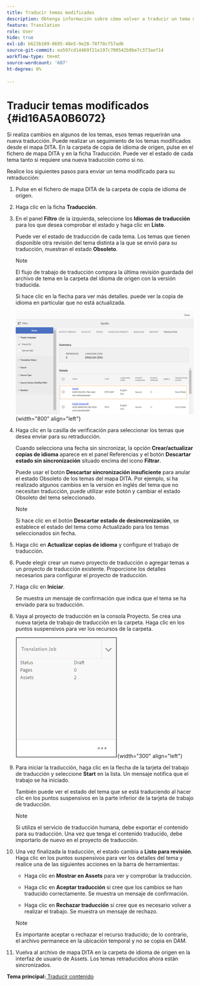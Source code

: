 ```yaml
---
title: Traducir temas modificados
description: Obtenga información sobre cómo volver a traducir un tema modificado en AEM Guides.
feature: Translation
role: User
hide: true
exl-id: b623b109-8695-40e5-9e28-78f78cf57ad6
source-git-commit: ea597cd14469f21e197c700542b9be7c373aef14
workflow-type: tm+mt
source-wordcount: '607'
ht-degree: 0%

---
```


# Traducir temas modificados {#id16A5A0B6072}

Si realiza cambios en algunos de los temas, esos temas requerirán una nueva traducción. Puede realizar un seguimiento de los temas modificados desde el mapa DITA. En la carpeta de copia de idioma de origen, pulse en el fichero de mapa DITA y en la ficha Traducción. Puede ver el estado de cada tema tanto si requiere una nueva traducción como si no.

Realice los siguientes pasos para enviar un tema modificado para su retraducción:

1. Pulse en el fichero de mapa DITA de la carpeta de copia de idioma de origen.

1. Haga clic en la ficha **Traducción**.

1. En el panel **Filtro** de la izquierda, seleccione los **Idiomas de traducción** para los que desea comprobar el estado y haga clic en **Listo**.

   Puede ver el estado de traducción de cada tema. Los temas que tienen disponible otra revisión del tema distinta a la que se envió para su traducción, muestran el estado **Obsoleto**.

   >[!NOTE]
   >
   > El flujo de trabajo de traducción compara la última revisión guardada del archivo de tema en la carpeta del idioma de origen con la versión traducida.

   Si hace clic en la flecha para ver más detalles. puede ver la copia de idioma en particular que no está actualizada.

   ![](images/out-of-sync-uuid.png){width="800" align="left"}

1. Haga clic en la casilla de verificación para seleccionar los temas que desea enviar para su retraducción.

   Cuando selecciona una fecha sin sincronizar, la opción **Crear/actualizar copias de idioma** aparece en el panel Referencias y el botón **Descartar estado sin sincronización** situado encima del icono **Filtrar**.

   Puede usar el botón **Descartar sincronización insuficiente** para anular el estado Obsoleto de los temas del mapa DITA. Por ejemplo, si ha realizado algunos cambios en la versión en inglés del tema que no necesitan traducción, puede utilizar este botón y cambiar el estado Obsoleto del tema seleccionado.

   >[!NOTE]
   >
   > Si hace clic en el botón **Descartar estado de desincronización**, se establece el estado del tema como Actualizado para los temas seleccionados sin fecha.

1. Haga clic en **Actualizar copias de idioma** y configure el trabajo de traducción.

1. Puede elegir crear un nuevo proyecto de traducción o agregar temas a un proyecto de traducción existente. Proporcione los detalles necesarios para configurar el proyecto de traducción.

1. Haga clic en **Iniciar**.

   Se muestra un mensaje de confirmación que indica que el tema se ha enviado para su traducción.

1. Vaya al proyecto de traducción en la consola Proyecto. Se crea una nueva tarjeta de trabajo de traducción en la carpeta. Haga clic en los puntos suspensivos para ver los recursos de la carpeta.

   ![](images/incremental-job.PNG){width="300" align="left"}

1. Para iniciar la traducción, haga clic en la flecha de la tarjeta del trabajo de traducción y seleccione **Start** en la lista. Un mensaje notifica que el trabajo se ha iniciado.

   También puede ver el estado del tema que se está traduciendo al hacer clic en los puntos suspensivos en la parte inferior de la tarjeta de trabajo de traducción.

   >[!NOTE]
   >
   > Si utiliza el servicio de traducción humana, debe exportar el contenido para su traducción. Una vez que tenga el contenido traducido, debe importarlo de nuevo en el proyecto de traducción.

1. Una vez finalizada la traducción, el estado cambia a **Listo para revisión**. Haga clic en los puntos suspensivos para ver los detalles del tema y realice una de las siguientes acciones en la barra de herramientas:

   - Haga clic en **Mostrar en Assets** para ver y comprobar la traducción.

   - Haga clic en **Aceptar traducción** si cree que los cambios se han traducido correctamente. Se muestra un mensaje de confirmación.

   - Haga clic en **Rechazar traducción** si cree que es necesario volver a realizar el trabajo. Se muestra un mensaje de rechazo.

   >[!NOTE]
   >
   > Es importante aceptar o rechazar el recurso traducido; de lo contrario, el archivo permanece en la ubicación temporal y no se copia en DAM.

1. Vuelva al archivo de mapa DITA en la carpeta de idioma de origen en la interfaz de usuario de Assets. Los temas retraducidos ahora están sincronizados.


**Tema principal:**&#x200B;[&#x200B; Traducir contenido](translation.md)
